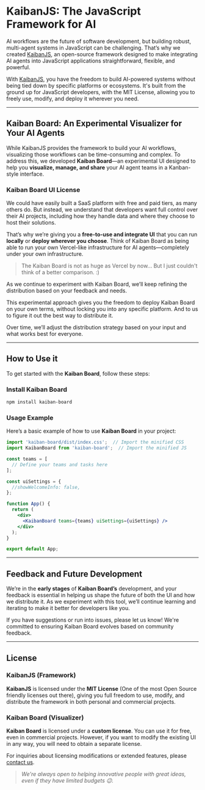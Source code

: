# KaibanJS: The JavaScript Framework for AI

AI workflows are the future of software development, but building robust, multi-agent systems in JavaScript can be challenging. That’s why we created [KaibanJS](https://github.com/kaiban-ai/KaibanJS), an open-source framework designed to make integrating AI agents into JavaScript applications straightforward, flexible, and powerful.

With [KaibanJS](https://github.com/kaiban-ai/KaibanJS), you have the freedom to build AI-powered systems without being tied down by specific platforms or ecosystems. It's built from the ground up for JavaScript developers, with the MIT License, allowing you to freely use, modify, and deploy it wherever you need.

---

## Kaiban Board: An Experimental Visualizer for Your AI Agents

While KaibanJS provides the framework to build your AI workflows, visualizing those workflows can be time-consuming and complex. To address this, we developed **Kaiban Board**—an experimental UI designed to help you **visualize, manage, and share** your AI agent teams in a Kanban-style interface.

### Kaiban Board UI License

We could have easily built a SaaS platform with free and paid tiers, as many others do. But instead, we understand that developers want full control over their AI projects, including how they handle data and where they choose to host their solutions. 

That’s why we’re giving you a **free-to-use and integrate UI** that you can run **locally** or **deploy wherever you choose**. Think of Kaiban Board as being able to run your own Vercel-like infrastructure for AI agents—completely under your own infrastructure. 

> The Kaiban Board is not as huge as Vercel by now... But I just couldn't think of a better comparison. :)

As we continue to experiment with Kaiban Board, we’ll keep refining the distribution based on your feedback and needs. 

This experimental approach gives you the freedom to deploy Kaiban Board on your own terms, without locking you into any specific platform. And to us to figure it out the best way to distribute it. 

Over time, we’ll adjust the distribution strategy based on your input and what works best for everyone.

---

## How to Use it

To get started with the **Kaiban Board**, follow these steps:

### Install Kaiban Board

```bash
npm install kaiban-board
```

### Usage Example

Here’s a basic example of how to use **Kaiban Board** in your project:

```jsx
import 'kaiban-board/dist/index.css';  // Import the minified CSS
import KaibanBoard from 'kaiban-board';  // Import the minified JS

const teams = [
  // Define your teams and tasks here
];

const uiSettings = {
  //showWelcomeInfo: false,
};

function App() {
  return (
    <div>
      <KaibanBoard teams={teams} uiSettings={uiSettings} />
    </div>
  );
}

export default App;
```

---

## Feedback and Future Development

We’re in the **early stages** of **Kaiban Board’s** development, and your feedback is essential in helping us shape the future of both the UI and how we distribute it. As we experiment with this tool, we’ll continue learning and iterating to make it better for developers like you.

If you have suggestions or run into issues, please let us know! We're committed to ensuring Kaiban Board evolves based on community feedback.

---


## License

### KaibanJS (Framework)

**KaibanJS** is licensed under the **MIT License** (One of the most Open Source friendly licenses out there), giving you full freedom to use, modify, and distribute the framework in both personal and commercial projects.

### Kaiban Board (Visualizer)

**Kaiban Board** is licensed under a **custom license**. You can use it for free, even in commercial projects. However, if you want to modify the existing UI in any way, you will need to obtain a separate license.

For inquiries about licensing modifications or extended features, please [contact us](mailto:hello@kaiban.ai). 

> *We're always open to helping innovative people with great ideas, even if they have limited budgets 😉.*
